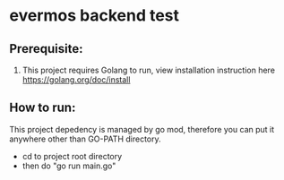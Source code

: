 # evermos backend test

## Prerequisite:

1. This project requires Golang to run, view installation instruction here https://golang.org/doc/install

## How to run:

This project depedency is managed by go mod, therefore you can put it anywhere other than GO-PATH directory.
    
- cd to project root directory 
- then do "go run main.go"